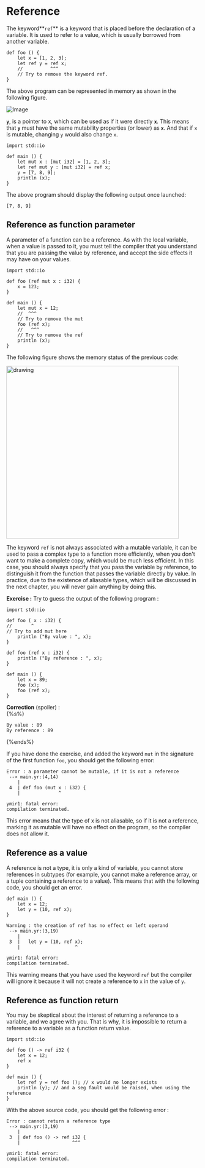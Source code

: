 # Reference

The keyword**`ref`** is a keyword that is placed before the
declaration of a variable. It is used to refer to a value, which is
usually borrowed from another variable.
 
```ymir
def foo () {
	let x = [1, 2, 3];
	let ref y = ref x;
	//          ^^^    
	// Try to remove the keyword ref.
}
```

The above program can be represented in memory as shown in the
following figure.

![Image](https://gnu-ymir.github.io/Documentations/advanced/memory_x__ref_y_foo.png)

**`y`**, is a pointer to x, which can be used as if it were directly
**`x`**. This means that **`y`** must have the same mutability
properties (or lower) as **`x`**. And that if `x` is mutable, changing `y`
would also change `x`.

```ymir
import std::io

def main () {
	let mut x : [mut i32] = [1, 2, 3];
	let ref mut y : [mut i32] = ref x;
	y = [7, 8, 9];
	println (x); 
}
```

The above program should display the following output once launched:

```
[7, 8, 9]
```

## Reference as function parameter

A parameter of a function can be a reference. As with the local
variable, when a value is passed to it, you must tell the compiler
that you understand that you are passing the value by reference, and
accept the side effects it may have on your values.


```ymir
import std::io

def foo (ref mut x : i32) {
	x = 123;
}

def main () {
	let mut x = 12;
	//  ^^^
	// Try to remove the mut
	foo (ref x);
	//   ^^^
	// Try to remove the ref
	println (x); 
}
```

The following figure shows the memory status of the previous code:

<img src="https://gnu-ymir.github.io/Documentations/advanced/memory_x_main_ref_x_foo.png" alt="drawing" width="450"/>

The keyword `ref` is not always associated with a mutable variable, it
can be used to pass a complex type to a function more efficiently,
when you don't want to make a complete copy, which would be much less
efficient. In this case, you should always specify that you pass the
variable by reference, to distinguish it from the function that passes
the variable directly by value. In practice, due to the existence of
aliasable types, which will be discussed in the next chapter, you will
never gain anything by doing this.

**Exercise :** Try to guess the output of the following program : 

```ymir
import std::io

def foo ( x : i32) {
//       ^
// Try to add mut here
	println ("By value : ", x);
}

def foo (ref x : i32) {
	println ("By reference : ", x);
}

def main () {
	let x = 89;
	foo (x);
	foo (ref x);
}
```

<div class="spoiler_head"> <strong>Correction</strong> (spoiler) : </div>
{%s%}
<pre class="language-" style="position: relative;" class="spoiler"><code>By value : 89
By reference : 89
</code></pre>
{%ends%}

If you have done the exercise, and added the keyword `mut` in the
signature of the first function `foo`, you should get the following
error: 

```
Error : a parameter cannot be mutable, if it is not a reference
 --> main.yr:(4,14)
    | 
 4  | def foo (mut x : i32) {
    |              ^

ymir1: fatal error: 
compilation terminated.
```

This error means that the type of x is not aliasable, so if it is not
a reference, marking it as mutable will have no effect on the program,
so the compiler does not allow it.

## Reference as a value 

A reference is not a type, it is only a kind of variable, you cannot
store references in subtypes (for example, you cannot make a reference
array, or a tuple containing a reference to a value). This means that
with the following code, you should get an error.

```ymir 
def main () {
	let x = 12;
	let y = (10, ref x);
}
```

```
Warning : the creation of ref has no effect on left operand
 --> main.yr:(3,19)
    | 
 3  | 	let y = (10, ref x);
    | 	                 ^

ymir1: fatal error: 
compilation terminated.
```

This warning means that you have used the keyword `ref` but the
compiler will ignore it because it will not create a reference to `x`
in the value of `y`.

## Reference as function return

You may be skeptical about the interest of returning a reference to a
variable, and we agree with you. That is why, it is impossible to
return a reference to a variable as a function return value. 

```ymir
import std::io

def foo () -> ref i32 {
	let x = 12;
	ref x
}

def main () {
	let ref y = ref foo (); // x would no longer exists
	println (y); // and a seg fault would be raised, when using the reference
}
```

With the above source code, you should get the following error : 

```
Error : cannot return a reference type
 --> main.yr:(3,19)
    | 
 3  | def foo () -> ref i32 {
    |                   ^^^

ymir1: fatal error: 
compilation terminated.
```
